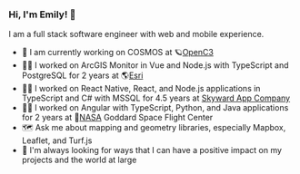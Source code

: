 ### Hi, I'm Emily! 🌻

I am a full stack software engineer with web and mobile experience.

- 💼 I am currently working on COSMOS at 🪐[OpenC3](https://github.com/OpenC3)
- 👩‍💻 I worked on ArcGIS Monitor in Vue and Node.js with TypeScript and PostgreSQL for 2 years at 🌎[Esri](https://github.com/Esri)
- 👩‍💻 I worked on React Native, React, and Node.js applications in TypeScript and C# with MSSQL for 4.5 years at [Skyward App Company](https://github.com/SkywardApps)
- 👩‍💻 I worked on Angular with TypeScript, Python, and Java applications for 2 years at 🚀[NASA](https://github.com/nasa) Goddard Space Flight Center
- 🗺️ Ask me about mapping and geometry libraries, especially Mapbox, Leaflet, and Turf.js
- 🌱 I'm always looking for ways that I can have a positive impact on my projects and the world at large

<!--
**EmilyRagan/EmilyRagan** is a ✨ _special_ ✨ repository because its `README.md` (this file) appears on your GitHub profile.

Here are some ideas to get you started:

- 🔭 I’m currently working on ...
- 🌱 I’m currently learning ...
- 👯 I’m looking to collaborate on ...
- 🤔 I’m looking for help with ...
- 💬 Ask me about ...
- 📫 How to reach me: ...
- 😄 Pronouns: ...
- ⚡ Fun fact: ...
-->
